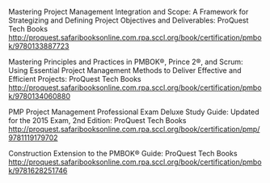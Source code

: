 Mastering Project Management Integration and Scope: A Framework for Strategizing and Defining Project Objectives and Deliverables: ProQuest Tech Books
 http://proquest.safaribooksonline.com.rpa.sccl.org/book/certification/pmbok/9780133887723

Mastering Principles and Practices in PMBOK®, Prince 2®, and Scrum: Using Essential Project Management Methods to Deliver Effective and Efficient Projects: ProQuest Tech Books
 http://proquest.safaribooksonline.com.rpa.sccl.org/book/certification/pmbok/9780134060880

PMP Project Management Professional Exam Deluxe Study Guide: Updated for the 2015 Exam, 2nd Edition: ProQuest Tech Books
 http://proquest.safaribooksonline.com.rpa.sccl.org/book/certification/pmp/9781119179702
 
 Construction Extension to the PMBOK® Guide: ProQuest Tech Books
 http://proquest.safaribooksonline.com.rpa.sccl.org/book/certification/pmbok/9781628251746

